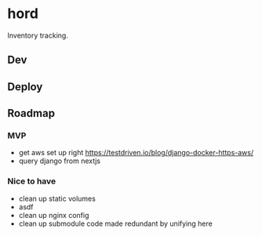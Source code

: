 # hord

Inventory tracking.

## Dev

## Deploy

## Roadmap

### MVP

- get aws set up right https://testdriven.io/blog/django-docker-https-aws/
- query django from nextjs

### Nice to have

- clean up static volumes
- asdf
- clean up nginx config
- clean up submodule code made redundant by unifying here
